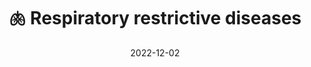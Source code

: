 ---
title: 🫁 Respiratory restrictive diseases
date: '2022-12-02'
type: book
weight: 202
commentable: true
show_breadcrumb: true
_build:
  render: always
  list: never
---